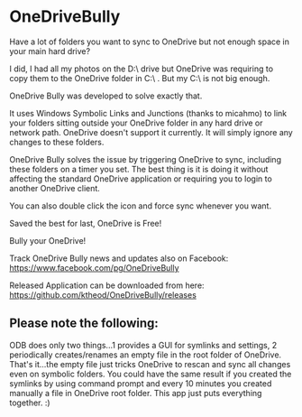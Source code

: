 # OneDriveBully
Have a lot of folders you want to sync to OneDrive but not enough space in your main hard drive? 

I did, I had all my photos on the D:\ drive but OneDrive was requiring to copy them to the OneDrive folder in C:\ . But my C:\ is not big enough.

OneDrive Bully was developed to solve exactly that.

It uses Windows Symbolic Links and Junctions (thanks to micahmo) to link your folders sitting outside your OneDrive folder in any hard drive or network path. OneDrive doesn't support it currently. It will simply ignore any changes to these folders.

OneDrive Bully solves the issue by triggering OneDrive to sync, including these folders on a timer you set. The best thing is it is doing it without affecting the standard OneDrive application or requiring you to login to another OneDrive client.

You can also double click the icon and force sync whenever you want.

Saved the best for last, OneDrive is Free!

Bully your OneDrive!

Track OneDrive Bully news and updates also on Facebook: https://www.facebook.com/pg/OneDriveBully

Released Application can be downloaded from here: https://github.com/ktheod/OneDriveBully/releases


Please note the following:
----------------------------
ODB does only two things...1 provides a GUI for symlinks and settings, 2 periodically creates/renames an empty file in the root folder of OneDrive. That's it...the empty file just tricks OneDrive to rescan and sync all changes even on symbolic folders. You could have the same result if you created the symlinks by using command prompt and every 10 minutes you created manually a file in OneDrive root folder. This app just puts everything together. :)
